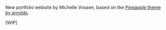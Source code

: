 New portfolio website by Michelle Vossen, based on the [Pineapple theme by arnolds](https://arnolds.io/pineapple/).

[WIP]
